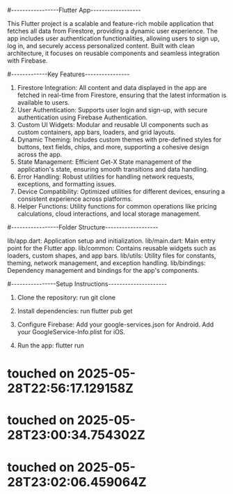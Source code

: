 #-----------------Flutter App------------------

This Flutter project is a scalable and feature-rich mobile application that fetches all data from Firestore, providing a dynamic user experience. The app includes user authentication functionalities, allowing users to sign up, log in, and securely access personalized content. Built with clean architecture, it focuses on reusable components and seamless integration with Firebase.

#-------------Key Features----------------

1. Firestore Integration: All content and data displayed in the app are fetched in real-time from Firestore, ensuring that the latest information is available to users.
2. User Authentication: Supports user login and sign-up, with secure authentication using Firebase Authentication.
3. Custom UI Widgets: Modular and reusable UI components such as custom containers, app bars, loaders, and grid layouts.
4. Dynamic Theming: Includes custom themes with pre-defined styles for buttons, text fields, chips, and more, supporting a cohesive design across the app.
5. State Management: Efficient Get-X State management of the application's state, ensuring smooth transitions and data handling.
6. Error Handling: Robust utilities for handling network requests, exceptions, and formatting issues.
7. Device Compatibility: Optimized utilities for different devices, ensuring a consistent experience across platforms.
8. Helper Functions: Utility functions for common operations like pricing calculations, cloud interactions, and local storage management.

#-----------------Folder Structure-------------------

lib/app.dart: Application setup and initialization.
lib/main.dart: Main entry point for the Flutter app.
lib/common: Contains reusable widgets such as loaders, custom shapes, and app bars.
lib/utils: Utility files for constants, theming, network management, and exception handling.
lib/bindings: Dependency management and bindings for the app's components.


#----------------Setup Instructions---------------------

1. Clone the repository: run
git clone <repository-url>

2. Install dependencies: run
flutter pub get

3. Configure Firebase:
Add your google-services.json for Android.
Add your GoogleService-Info.plist for iOS.

4. Run the app:
flutter run

# touched on 2025-05-28T22:56:17.129158Z
# touched on 2025-05-28T23:00:34.754302Z
# touched on 2025-05-28T23:02:06.459064Z